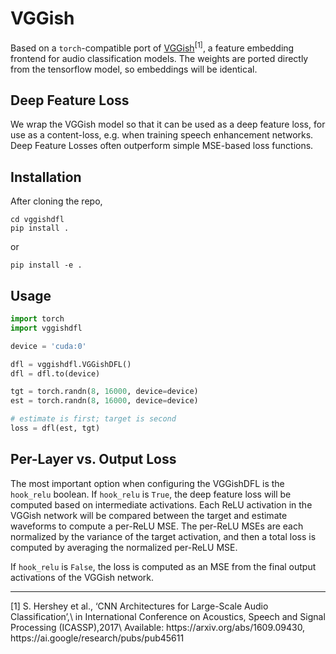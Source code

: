# VGGish
Based on a `torch`-compatible port of [VGGish](https://github.com/tensorflow/models/tree/master/research/audioset)<sup>[1]</sup>, 
a feature embedding frontend for audio classification models. The weights are ported directly from the tensorflow model, so embeddings will be identical.

## Deep Feature Loss
We wrap the VGGish model so that it can be used as a deep feature loss, for use as a content-loss, e.g. when training speech enhancement networks. Deep Feature Losses often outperform simple MSE-based loss functions.

## Installation
After cloning the repo,
```
cd vggishdfl
pip install .
```
or
```
pip install -e .
```

## Usage

```python
import torch
import vggishdfl

device = 'cuda:0'

dfl = vggishdfl.VGGishDFL()
dfl = dfl.to(device)

tgt = torch.randn(8, 16000, device=device)
est = torch.randn(8, 16000, device=device)

# estimate is first; target is second
loss = dfl(est, tgt)
```

## Per-Layer vs. Output Loss
The most important option when configuring the VGGishDFL is the `hook_relu` boolean.
If `hook_relu` is `True`, the deep feature loss will be computed based on intermediate activations. Each ReLU activation in the VGGish network will be compared between the target and estimate waveforms to compute a per-ReLU MSE. The per-ReLU MSEs are each normalized by the variance of the target activation, and then a total loss is computed by averaging the normalized per-ReLU MSE.

If `hook_relu` is `False`, the loss is computed as an MSE from the final output activations of the VGGish network.

<hr>
[1]  S. Hershey et al., ‘CNN Architectures for Large-Scale Audio Classification’,\
    in International Conference on Acoustics, Speech and Signal Processing (ICASSP),2017\
    Available: https://arxiv.org/abs/1609.09430, https://ai.google/research/pubs/pub45611
    

